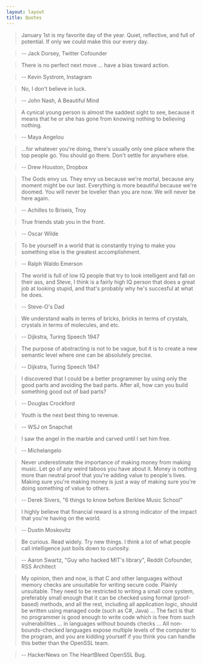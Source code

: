 ```yaml
---
layout: layout
title: Quotes
---
```


<!-- -->
> January 1st is my favorite day of the year. Quiet, reflective, and full of potential. If only we could make this our every day.

> -- Jack Dorsey, Twitter Cofounder

<!-- -->
> There is no perfect next move ... have a bias toward action.

> -- Kevin Systrom, Instagram

<!-- -->
> No, I don't believe in luck.

> -- John Nash, A Beautiful Mind

<!-- -->
> A cynical young person is almost the saddest sight to see, because it means that he or she has gone from knowing nothing to believing nothing.

> -- Maya Angelou

<!-- -->
> ...for whatever you're doing, there's usually only one place where the top people go. 
> You should go there. Don't settle for anywhere else.

> -- Drew Houston, Dropbox

<!-- -->
> The Gods envy us. They envy us because we're mortal, because any moment might be our last. Everything is more beautiful because we're doomed. You will never be lovelier than you are now. We will never be here again.

> -- Achilles to Briseis, Troy

<!-- -->
> True friends stab you in the front.

> -- Oscar Wilde

<!-- -->
> To be yourself in a world that is constantly trying to make you something else is the greatest accomplishment.

> -- Ralph Waldo Emerson

<!-- -->
> The world is full of low IQ people that try to look intelligent and fall on their ass, and Steve, I think is a fairly high IQ person that does a great job at looking stupid, and that's probably why he's succesful at what he does.

> -- Steve-O's Dad

<!-- -->
> We understand walls in terms of bricks, bricks in terms of crystals, crystals in terms of molecules, and etc.

> -- Dijkstra, Turing Speech 1947

<!-- -->
> The purpose of abstracting is not to be vague, but it is to create a new semantic level where one can be absolutely precise.

> -- Dijkstra, Turing Speech 1947

<!-- -->
> I discovered that I could be a better programmer by using only the good parts and avoiding the bad parts. After all, how can you build something good out of bad parts?

> -- Douglas Crockford

<!-- -->
> Youth is the next best thing to revenue.

> -- WSJ on Snapchat

<!-- -->
> I saw the angel in the marble and carved until I set him free.

> -- Michelangelo

<!-- -->
> Never underestimate the importance of making money from making music. Let go of any weird taboos you have about it. Money is nothing more than neutral proof that you're adding value to people's lives. Making sure you're making money is just a way of making sure you're doing something of value to others.

> -- Derek Sivers, "6 things to know before Berklee Music School"

<!-- -->
> I highly believe that financial reward is a strong indicator of the impact that you're having on the world.

> -- Dustin Moskovitz

<!-- -->
> Be curious. Read widely. Try new things. I think a lot of what people call intelligence just boils down to curiosity.

> -- Aaron Swartz, "Guy who hacked MIT's library", Reddit Cofounder, RSS Architect

<!--- -->
> My opinion, then and now, is that C and other languages without memory checks are unsuitable for writing secure code. Plainly unsuitable. They need to be restricted to writing a small core system, preferably small enough that it can be checked using formal (proof-based) methods, and all the rest, including all application logic, should be written using managed code (such as C#, Java) ...  The fact is that no programmer is good enough to write code which is free from such vulnerabilities ... in languages without bounds checks ... All non-bounds-checked languages expose multiple levels of the computer to the program, and you are kidding yourself if you think you can handle this better than the OpenSSL team.

> -- HackerNews on The HeartBleed OpenSSL Bug.
